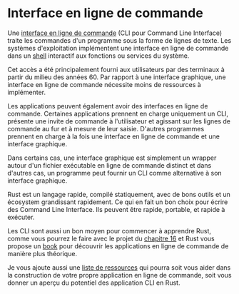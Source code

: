 # Interface en ligne de commande

Une [interface en ligne de commande](https://en.wikipedia.org/wiki/Command-line_interface) (CLI pour Command Line Interface) traite les commandes d'un programme sous la forme de lignes de texte.
Les systèmes d'exploitation implémentent une interface en ligne de commande dans un [shell](https://en.wikipedia.org/wiki/Shell_(computing)) interactif aux fonctions ou services du système.

Cet accès a été principalement fourni aux utilisateurs par des terminaux à partir du milieu des années 60.
Par rapport à une interface graphique, une interface en ligne de commande nécessite moins de ressources à implémenter.

Les applications peuvent également avoir des interfaces en ligne de commande.
Certaines applications prennent en charge uniquement un CLI, présente une invite de commande à l'utilisateur et agissant sur les lignes de commande au fur et à mesure de leur saisie.
D'autres programmes prennent en charge à la fois une interface en ligne de commande et une interface graphique.

Dans certains cas, une interface graphique est simplement un wrapper autour d'un fichier exécutable en ligne de commande distinct et dans d'autres cas, un programme peut fournir un CLI comme alternative à son interface graphique.

Rust est un langage rapide, compilé statiquement, avec de bons outils et un écosystem grandissant rapidement.
Ce qui en fait un bon choix pour écrire des Command Line Interface.
Ils peuvent être rapide, portable, et rapide à exécuter.

Les CLI sont aussi un bon moyen pour commencer à apprendre Rust, comme vous pourrez le faire avec le projet du [chapitre 16](./content/14-create.md) et Rust vous propose un [book](https://rust-cli.github.io/book/index.html) pour découvrir les applications en ligne de commande de manière plus théorique.

Je vous ajoute aussi une [liste de ressources](https://awesomeopensource.com/project/rust-unofficial/awesome-rust#command-line) qui pourra soit vous aider dans la construction de votre propre application en ligne de commande, soit vous donner un aperçu du potentiel des application CLI en Rust.
